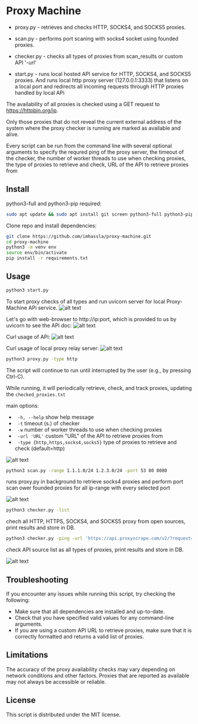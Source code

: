 # Proxy Machine

- proxy.py - retrieves and checks HTTP, SOCKS4, and SOCKS5 proxies.

- scan.py - performs port scaning with socks4 socket using founded proxies.

- checker.py - checks all types of proxies from scan_results or custom API '-url'

- start.py - runs local hosted API service for HTTP, SOCKS4, and SOCKS5 proxies. And runs local http proxy server (127.0.0.1:3333) that listens on a local port and redirects all incoming requests through HTTP proxies handled by local APi


The availability of all proxies is checked using a GET request to https://httpbin.org/ip. 

Only those proxies that do not reveal the current external address of the system where the proxy checker is running are marked as available and alive.

Every script can be run from the command line with several optional arguments to specify the requred ping of the proxy server, the timeout of the checker, the number of worker threads to use when checking proxies, the type of proxies to retrieve and check, URL of the API to retrieve proxies from   

## Install
python3-full and python3-pip required:
```bash
sudo apt update && sudo apt install git screen python3-full python3-pip -y
```
  
Clone repo and install dependencies:
```bash
git clone https://github.com/imhassla/proxy-machine.git
cd proxy-machine
python3 -m venv env
source env/bin/activate
pip install -r requirements.txt
```


## Usage

```bash
python3 start.py
```
To start proxy checks of all types and run uvicorn server for local Proxy-Machine APi service.
![alt text](https://github.com/imhassla/proxy-machine/blob/main/img/api-start.png)

Let's go with web-browser to http://ip:port, which is provided to us by uvicorn to see the APi doc:
![alt text](https://github.com/imhassla/proxy-machine/blob/main/img/api-doc.png)

Curl usage of APi:
![alt text](https://github.com/imhassla/proxy-machine/blob/main/img/api-demo.png)

Curl usage of local proxy relay server:
![alt text](https://github.com/imhassla/proxy-machine/blob/main/img/http-proxy-relay.png)

```bash
python3 proxy.py -type http
```

The script will continue to run until interrupted by the user (e.g., by pressing Ctrl-C). 

While running, it will periodically retrieve, check, and track proxies, updating the `checked_proxies.txt` 

main options:
- `  -h, --help `           show help message                       
- `  -t `                   timeout (s.) of checker  
- `  -w `                   number of worker threads to use when checking proxies                  
- `  -url 'URL' `           custom "URL" of the API to retrieve proxies from
- ` -type {http,https,socks4,socks5}`
type of proxies to retrieve and check (default=http)  

![alt text](https://github.com/imhassla/proxy-machine/blob/main/img/demo_machine.png)

```bash
python3 scan.py -range 1.1.1.0/24 1.2.3.0/24 -port 53 80 8080
```
runs proxy.py in background to retrieve socks4 proxies and perform port scan ower founded proxies for all ip-range with every selected port

![alt text](https://github.com/imhassla/proxy-machine/blob/main/img/demo_scan.png)

```bash
python3 checker.py -list
```
chech all HTTP, HTTPS, SOCKS4, and SOCKS5 proxy from open sources, print results and store in DB.



```bash
python3 checker.py -ping -url 'https://api.proxyscrape.com/v2/?request=displayproxies&protocol=all&timeout=300'
```
check API source list as all types of proxies, print results and store in DB.

![alt text](https://github.com/imhassla/proxy-machine/blob/main/img/demo_checker.png)

## Troubleshooting

If you encounter any issues while running this script, try checking the following:

- Make sure that all dependencies are installed and up-to-date.
- Check that you have specified valid values for any command-line arguments.
- If you are using a custom API URL to retrieve proxies, make sure that it is correctly formatted and returns a valid list of proxies.

## Limitations

The accuracy of the proxy availability checks may vary depending on network conditions and other factors. Proxies that are reported as available may not always be accessible or reliable.

## License

This script is distributed under the MIT license. 
